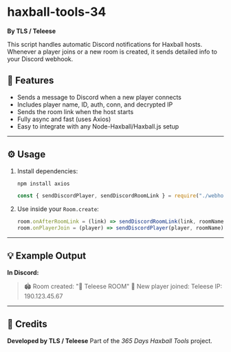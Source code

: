 # haxball-tools-34
**By TLS / Teleese**

This script handles automatic Discord notifications for Haxball hosts.  
Whenever a player joins or a new room is created, it sends detailed info to your Discord webhook.

## 🚀 Features
- Sends a message to Discord when a new player connects  
- Includes player name, ID, auth, conn, and decrypted IP  
- Sends the room link when the host starts  
- Fully async and fast (uses Axios)  
- Easy to integrate with any Node-Haxball/Haxball.js setup

---

## ⚙️ Usage
1. Install dependencies:
   ```bash
   npm install axios
    ````

   ```js
   const { sendDiscordPlayer, sendDiscordRoomLink } = require("./webhook");
   ```
3. Use inside your `Room.create`:

   ```js
   room.onAfterRoomLink = (link) => sendDiscordRoomLink(link, roomName);
   room.onPlayerJoin = (player) => sendDiscordPlayer(player, roomName);
   ```

---

## 💡 Example Output

**In Discord:**

> 🏟 Room created: "🦊 Teleese ROOM"
> 🎯 New player joined: Teleese
> IP: 190.123.45.67

---

## 🧠 Credits

**Developed by TLS / Teleese**
Part of the *365 Days Haxball Tools* project.
